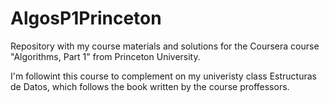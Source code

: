 # AlgosP1Princeton
Repository with my course materials and solutions for the Coursera course "Algorithms, Part 1" from Princeton University.

I'm followint this course to complement on my univeristy class Estructuras de Datos, which follows the book written by the course proffessors.
